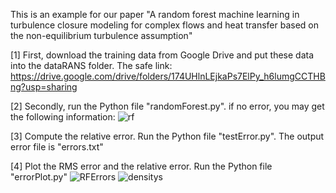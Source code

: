 This is an example for our paper "A random forest machine learning in turbulence closure modeling for complex flows and heat transfer based on the non-equilibrium turbulence assumption"

[1] First, download the training data from Google Drive and put these data into the dataRANS folder. The safe link: https://drive.google.com/drive/folders/174UHlnLEjkaPs7ElPy_h6lumgCCTHBng?usp=sharing

[2] Secondly, run the Python file "randomForest.py". 
    if no error, you may get the following information: 
    ![rf](https://github.com/user-attachments/assets/574075f6-46e4-4dcc-a32a-c66f3a6094b3)
    
[3] Compute the relative error. Run the Python file "testError.py". The output error file is "errors.txt"

[4] Plot the RMS error and the relative error. Run the Python file "errorPlot.py"
    ![RFErrors](https://github.com/user-attachments/assets/03adc12c-d8dd-4f96-ba12-400e0540310a)
    ![densitys](https://github.com/user-attachments/assets/4d87e1c1-162b-46f5-bb33-171125a755d4)


